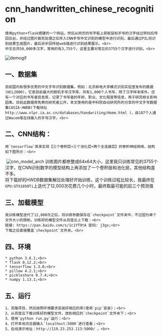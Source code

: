 # cnn_handwritten_chinese_recognition
    使用python+flask搭建的一个网站，然后从网页的写字板上获取鼠标手写的汉字经过转码后传回后台，并经过图片裁剪处理之后传入CNN手写中文识别的模型中进行识别，最后通过PIL将识别结果生成图片，最后异步回传给web端进行识别结果展示。<br>
    中文总共50,000多汉字，常用的有3,755个。这里主要对常见的3755个汉字进行识别。<br>
  ![demogif](https://github.com/taosir/cnn_handwritten_chinese_recognition/blob/master/cnn_handwrite_chinese_recognize.gif) <br>
## 一、数据集<br>
    目前国内有很多优秀的中文手写识别数据集。例如：北京邮电大学模式识别实验室发布的数据(HCL2000)，它是目前最大的脱机手写汉字库，共有1,000个人书写，除了汉字样本库外，还有一个对应的书写者信息库，记录了书写者的年龄、职业、文化程度等信息，用于研究相关影响因素。目前此数据库免费向研究者公开。本文使用的是中科院自动研究所的分享的中文手写数据集CASIA-HWDB(下载地址http://www.nlpr.ia.ac.cn/databases/handwriting/Home.html )，由187个人通过Wacom笔在线输入的手写汉字。<br>
## 二、CNN结构：<br>
    用`tensorflow`库来实现【三个卷积层+三个池化层+两个全连接层】的卷积神经网络，结构如下图所示：<br>
  ![cnn_model_arch](https://github.com/taosir/cnn_handwritten_chinese_recognition/blob/master/cnn_handwrite_chinese_recognize_arch.png) 
    训练图片都修整成64x64大小，这里我只训练常见的3755个汉字，在CNN识别数字的模型结构上再添加了一个卷积层和池化层，其他结构差不多。<br>
    将下载好的HWDB数据集解压处理好开始训练，这个训练过程比较长，我最终在`GPU:GTX1050Ti`上迭代了12,000次花费几个小时，最终取最可能的前三个预测值<br>
## 三、加载模型<br>
    我训练模型迭代了12,000次之后，将训练参数保存在`checkpoint`文件夹中，不过因为单个文件大小的限制，训练好的模型文件从百度云上下载：<br>
    链接: https://pan.baidu.com/s/1c1YT9tA 密码: j3gx;<br>
    下载之后直接覆盖`checkpoint`文件夹。<br>
## 四、环境<br>
    * python 3.6.1;<br>
    * flask 0.12.2;<br>
    * tensorflow 1.3.0;<br>
    * pillow 4.2.1;<br>
    * pickleshare 0.7.4;<br>
    * numpy 1.13.1;<br>
## 五、运行
    1、克隆项目，然后按照环境要求安装好相应的库(使用`pip`安装)；<br>
    2、从百度云下载训练好的模型文件，放到相应的`checkpoint`文件夹下；<br>
    3、使用`python run.py`运行；<br>
    4、打开本地浏览器输入`localhost:5000`进行查看；<br>
    5、在线演示地址：http://119.23.253.113:5000/ 。<br>



  
  
  

